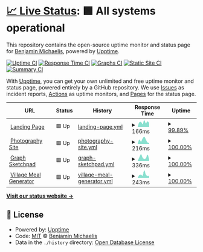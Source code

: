 # [📈 Live Status](https://status.michaelis.net): <!--live status--> **🟩 All systems operational**

This repository contains the open-source uptime monitor and status page for [Benjamin Michaelis](benjamin.michaelis.net), powered by [Upptime](https://github.com/upptime/upptime).

[![Uptime CI](https://github.com/BenjaminMichaelis/SiteMonitor/workflows/Uptime%20CI/badge.svg)](https://github.com/BenjaminMichaelis/SiteMonitor/actions?query=workflow%3A%22Uptime+CI%22)
[![Response Time CI](https://github.com/BenjaminMichaelis/SiteMonitor/workflows/Response%20Time%20CI/badge.svg)](https://github.com/BenjaminMichaelis/SiteMonitor/actions?query=workflow%3A%22Response+Time+CI%22)
[![Graphs CI](https://github.com/BenjaminMichaelis/SiteMonitor/workflows/Graphs%20CI/badge.svg)](https://github.com/BenjaminMichaelis/SiteMonitor/actions?query=workflow%3A%22Graphs+CI%22)
[![Static Site CI](https://github.com/BenjaminMichaelis/SiteMonitor/workflows/Static%20Site%20CI/badge.svg)](https://github.com/BenjaminMichaelis/SiteMonitor/actions?query=workflow%3A%22Static+Site+CI%22)
[![Summary CI](https://github.com/BenjaminMichaelis/SiteMonitor/workflows/Summary%20CI/badge.svg)](https://github.com/BenjaminMichaelis/SiteMonitor/actions?query=workflow%3A%22Summary+CI%22)

With [Upptime](https://upptime.js.org), you can get your own unlimited and free uptime monitor and status page, powered entirely by a GitHub repository. We use [Issues](https://github.com/BenjaminMichaelis/SiteMonitor/issues) as incident reports, [Actions](https://github.com/BenjaminMichaelis/SiteMonitor/actions) as uptime monitors, and [Pages](https://status.michaelis.net) for the status page.

<!--start: status pages-->
<!-- This summary is generated by Upptime (https://github.com/upptime/upptime) -->
<!-- Do not edit this manually, your changes will be overwritten -->
<!-- prettier-ignore -->
| URL | Status | History | Response Time | Uptime |
| --- | ------ | ------- | ------------- | ------ |
| <img alt="" src="https://icons.duckduckgo.com/ip3/benjamin.michaelis.net.ico" height="13"> [Landing Page](https://benjamin.michaelis.net/) | 🟩 Up | [landing-page.yml](https://github.com/BenjaminMichaelis/SiteMonitor/commits/HEAD/history/landing-page.yml) | <details><summary><img alt="Response time graph" src="./graphs/landing-page/response-time-week.png" height="20"> 166ms</summary><br><a href="https://status.michaelis.net/history/landing-page"><img alt="Response time 159" src="https://img.shields.io/endpoint?url=https%3A%2F%2Fraw.githubusercontent.com%2FBenjaminMichaelis%2FSiteMonitor%2FHEAD%2Fapi%2Flanding-page%2Fresponse-time.json"></a><br><a href="https://status.michaelis.net/history/landing-page"><img alt="24-hour response time 133" src="https://img.shields.io/endpoint?url=https%3A%2F%2Fraw.githubusercontent.com%2FBenjaminMichaelis%2FSiteMonitor%2FHEAD%2Fapi%2Flanding-page%2Fresponse-time-day.json"></a><br><a href="https://status.michaelis.net/history/landing-page"><img alt="7-day response time 166" src="https://img.shields.io/endpoint?url=https%3A%2F%2Fraw.githubusercontent.com%2FBenjaminMichaelis%2FSiteMonitor%2FHEAD%2Fapi%2Flanding-page%2Fresponse-time-week.json"></a><br><a href="https://status.michaelis.net/history/landing-page"><img alt="30-day response time 176" src="https://img.shields.io/endpoint?url=https%3A%2F%2Fraw.githubusercontent.com%2FBenjaminMichaelis%2FSiteMonitor%2FHEAD%2Fapi%2Flanding-page%2Fresponse-time-month.json"></a><br><a href="https://status.michaelis.net/history/landing-page"><img alt="1-year response time 160" src="https://img.shields.io/endpoint?url=https%3A%2F%2Fraw.githubusercontent.com%2FBenjaminMichaelis%2FSiteMonitor%2FHEAD%2Fapi%2Flanding-page%2Fresponse-time-year.json"></a></details> | <details><summary><a href="https://status.michaelis.net/history/landing-page">99.89%</a></summary><a href="https://status.michaelis.net/history/landing-page"><img alt="All-time uptime 63.67%" src="https://img.shields.io/endpoint?url=https%3A%2F%2Fraw.githubusercontent.com%2FBenjaminMichaelis%2FSiteMonitor%2FHEAD%2Fapi%2Flanding-page%2Fuptime.json"></a><br><a href="https://status.michaelis.net/history/landing-page"><img alt="24-hour uptime 99.22%" src="https://img.shields.io/endpoint?url=https%3A%2F%2Fraw.githubusercontent.com%2FBenjaminMichaelis%2FSiteMonitor%2FHEAD%2Fapi%2Flanding-page%2Fuptime-day.json"></a><br><a href="https://status.michaelis.net/history/landing-page"><img alt="7-day uptime 99.89%" src="https://img.shields.io/endpoint?url=https%3A%2F%2Fraw.githubusercontent.com%2FBenjaminMichaelis%2FSiteMonitor%2FHEAD%2Fapi%2Flanding-page%2Fuptime-week.json"></a><br><a href="https://status.michaelis.net/history/landing-page"><img alt="30-day uptime 99.92%" src="https://img.shields.io/endpoint?url=https%3A%2F%2Fraw.githubusercontent.com%2FBenjaminMichaelis%2FSiteMonitor%2FHEAD%2Fapi%2Flanding-page%2Fuptime-month.json"></a><br><a href="https://status.michaelis.net/history/landing-page"><img alt="1-year uptime 44.19%" src="https://img.shields.io/endpoint?url=https%3A%2F%2Fraw.githubusercontent.com%2FBenjaminMichaelis%2FSiteMonitor%2FHEAD%2Fapi%2Flanding-page%2Fuptime-year.json"></a></details>
| <img alt="" src="https://icons.duckduckgo.com/ip3/photography.michaelis.net.ico" height="13"> [Photography Site](https://photography.michaelis.net/) | 🟩 Up | [photography-site.yml](https://github.com/BenjaminMichaelis/SiteMonitor/commits/HEAD/history/photography-site.yml) | <details><summary><img alt="Response time graph" src="./graphs/photography-site/response-time-week.png" height="20"> 216ms</summary><br><a href="https://status.michaelis.net/history/photography-site"><img alt="Response time 251" src="https://img.shields.io/endpoint?url=https%3A%2F%2Fraw.githubusercontent.com%2FBenjaminMichaelis%2FSiteMonitor%2FHEAD%2Fapi%2Fphotography-site%2Fresponse-time.json"></a><br><a href="https://status.michaelis.net/history/photography-site"><img alt="24-hour response time 129" src="https://img.shields.io/endpoint?url=https%3A%2F%2Fraw.githubusercontent.com%2FBenjaminMichaelis%2FSiteMonitor%2FHEAD%2Fapi%2Fphotography-site%2Fresponse-time-day.json"></a><br><a href="https://status.michaelis.net/history/photography-site"><img alt="7-day response time 216" src="https://img.shields.io/endpoint?url=https%3A%2F%2Fraw.githubusercontent.com%2FBenjaminMichaelis%2FSiteMonitor%2FHEAD%2Fapi%2Fphotography-site%2Fresponse-time-week.json"></a><br><a href="https://status.michaelis.net/history/photography-site"><img alt="30-day response time 298" src="https://img.shields.io/endpoint?url=https%3A%2F%2Fraw.githubusercontent.com%2FBenjaminMichaelis%2FSiteMonitor%2FHEAD%2Fapi%2Fphotography-site%2Fresponse-time-month.json"></a><br><a href="https://status.michaelis.net/history/photography-site"><img alt="1-year response time 245" src="https://img.shields.io/endpoint?url=https%3A%2F%2Fraw.githubusercontent.com%2FBenjaminMichaelis%2FSiteMonitor%2FHEAD%2Fapi%2Fphotography-site%2Fresponse-time-year.json"></a></details> | <details><summary><a href="https://status.michaelis.net/history/photography-site">100.00%</a></summary><a href="https://status.michaelis.net/history/photography-site"><img alt="All-time uptime 99.99%" src="https://img.shields.io/endpoint?url=https%3A%2F%2Fraw.githubusercontent.com%2FBenjaminMichaelis%2FSiteMonitor%2FHEAD%2Fapi%2Fphotography-site%2Fuptime.json"></a><br><a href="https://status.michaelis.net/history/photography-site"><img alt="24-hour uptime 100.00%" src="https://img.shields.io/endpoint?url=https%3A%2F%2Fraw.githubusercontent.com%2FBenjaminMichaelis%2FSiteMonitor%2FHEAD%2Fapi%2Fphotography-site%2Fuptime-day.json"></a><br><a href="https://status.michaelis.net/history/photography-site"><img alt="7-day uptime 100.00%" src="https://img.shields.io/endpoint?url=https%3A%2F%2Fraw.githubusercontent.com%2FBenjaminMichaelis%2FSiteMonitor%2FHEAD%2Fapi%2Fphotography-site%2Fuptime-week.json"></a><br><a href="https://status.michaelis.net/history/photography-site"><img alt="30-day uptime 99.97%" src="https://img.shields.io/endpoint?url=https%3A%2F%2Fraw.githubusercontent.com%2FBenjaminMichaelis%2FSiteMonitor%2FHEAD%2Fapi%2Fphotography-site%2Fuptime-month.json"></a><br><a href="https://status.michaelis.net/history/photography-site"><img alt="1-year uptime 99.99%" src="https://img.shields.io/endpoint?url=https%3A%2F%2Fraw.githubusercontent.com%2FBenjaminMichaelis%2FSiteMonitor%2FHEAD%2Fapi%2Fphotography-site%2Fuptime-year.json"></a></details>
| <img alt="" src="https://icons.duckduckgo.com/ip3/graphsketchpad.michaelis.net.ico" height="13"> [Graph Sketchpad](https://graphsketchpad.michaelis.net/) | 🟩 Up | [graph-sketchpad.yml](https://github.com/BenjaminMichaelis/SiteMonitor/commits/HEAD/history/graph-sketchpad.yml) | <details><summary><img alt="Response time graph" src="./graphs/graph-sketchpad/response-time-week.png" height="20"> 336ms</summary><br><a href="https://status.michaelis.net/history/graph-sketchpad"><img alt="Response time 226" src="https://img.shields.io/endpoint?url=https%3A%2F%2Fraw.githubusercontent.com%2FBenjaminMichaelis%2FSiteMonitor%2FHEAD%2Fapi%2Fgraph-sketchpad%2Fresponse-time.json"></a><br><a href="https://status.michaelis.net/history/graph-sketchpad"><img alt="24-hour response time 346" src="https://img.shields.io/endpoint?url=https%3A%2F%2Fraw.githubusercontent.com%2FBenjaminMichaelis%2FSiteMonitor%2FHEAD%2Fapi%2Fgraph-sketchpad%2Fresponse-time-day.json"></a><br><a href="https://status.michaelis.net/history/graph-sketchpad"><img alt="7-day response time 336" src="https://img.shields.io/endpoint?url=https%3A%2F%2Fraw.githubusercontent.com%2FBenjaminMichaelis%2FSiteMonitor%2FHEAD%2Fapi%2Fgraph-sketchpad%2Fresponse-time-week.json"></a><br><a href="https://status.michaelis.net/history/graph-sketchpad"><img alt="30-day response time 282" src="https://img.shields.io/endpoint?url=https%3A%2F%2Fraw.githubusercontent.com%2FBenjaminMichaelis%2FSiteMonitor%2FHEAD%2Fapi%2Fgraph-sketchpad%2Fresponse-time-month.json"></a><br><a href="https://status.michaelis.net/history/graph-sketchpad"><img alt="1-year response time 238" src="https://img.shields.io/endpoint?url=https%3A%2F%2Fraw.githubusercontent.com%2FBenjaminMichaelis%2FSiteMonitor%2FHEAD%2Fapi%2Fgraph-sketchpad%2Fresponse-time-year.json"></a></details> | <details><summary><a href="https://status.michaelis.net/history/graph-sketchpad">100.00%</a></summary><a href="https://status.michaelis.net/history/graph-sketchpad"><img alt="All-time uptime 99.99%" src="https://img.shields.io/endpoint?url=https%3A%2F%2Fraw.githubusercontent.com%2FBenjaminMichaelis%2FSiteMonitor%2FHEAD%2Fapi%2Fgraph-sketchpad%2Fuptime.json"></a><br><a href="https://status.michaelis.net/history/graph-sketchpad"><img alt="24-hour uptime 100.00%" src="https://img.shields.io/endpoint?url=https%3A%2F%2Fraw.githubusercontent.com%2FBenjaminMichaelis%2FSiteMonitor%2FHEAD%2Fapi%2Fgraph-sketchpad%2Fuptime-day.json"></a><br><a href="https://status.michaelis.net/history/graph-sketchpad"><img alt="7-day uptime 100.00%" src="https://img.shields.io/endpoint?url=https%3A%2F%2Fraw.githubusercontent.com%2FBenjaminMichaelis%2FSiteMonitor%2FHEAD%2Fapi%2Fgraph-sketchpad%2Fuptime-week.json"></a><br><a href="https://status.michaelis.net/history/graph-sketchpad"><img alt="30-day uptime 100.00%" src="https://img.shields.io/endpoint?url=https%3A%2F%2Fraw.githubusercontent.com%2FBenjaminMichaelis%2FSiteMonitor%2FHEAD%2Fapi%2Fgraph-sketchpad%2Fuptime-month.json"></a><br><a href="https://status.michaelis.net/history/graph-sketchpad"><img alt="1-year uptime 100.00%" src="https://img.shields.io/endpoint?url=https%3A%2F%2Fraw.githubusercontent.com%2FBenjaminMichaelis%2FSiteMonitor%2FHEAD%2Fapi%2Fgraph-sketchpad%2Fuptime-year.json"></a></details>
| <img alt="" src="https://icons.duckduckgo.com/ip3/villagemealgenerator.michaelis.net.ico" height="13"> [Village Meal Generator](https://villagemealgenerator.michaelis.net/) | 🟩 Up | [village-meal-generator.yml](https://github.com/BenjaminMichaelis/SiteMonitor/commits/HEAD/history/village-meal-generator.yml) | <details><summary><img alt="Response time graph" src="./graphs/village-meal-generator/response-time-week.png" height="20"> 243ms</summary><br><a href="https://status.michaelis.net/history/village-meal-generator"><img alt="Response time 209" src="https://img.shields.io/endpoint?url=https%3A%2F%2Fraw.githubusercontent.com%2FBenjaminMichaelis%2FSiteMonitor%2FHEAD%2Fapi%2Fvillage-meal-generator%2Fresponse-time.json"></a><br><a href="https://status.michaelis.net/history/village-meal-generator"><img alt="24-hour response time 144" src="https://img.shields.io/endpoint?url=https%3A%2F%2Fraw.githubusercontent.com%2FBenjaminMichaelis%2FSiteMonitor%2FHEAD%2Fapi%2Fvillage-meal-generator%2Fresponse-time-day.json"></a><br><a href="https://status.michaelis.net/history/village-meal-generator"><img alt="7-day response time 243" src="https://img.shields.io/endpoint?url=https%3A%2F%2Fraw.githubusercontent.com%2FBenjaminMichaelis%2FSiteMonitor%2FHEAD%2Fapi%2Fvillage-meal-generator%2Fresponse-time-week.json"></a><br><a href="https://status.michaelis.net/history/village-meal-generator"><img alt="30-day response time 238" src="https://img.shields.io/endpoint?url=https%3A%2F%2Fraw.githubusercontent.com%2FBenjaminMichaelis%2FSiteMonitor%2FHEAD%2Fapi%2Fvillage-meal-generator%2Fresponse-time-month.json"></a><br><a href="https://status.michaelis.net/history/village-meal-generator"><img alt="1-year response time 215" src="https://img.shields.io/endpoint?url=https%3A%2F%2Fraw.githubusercontent.com%2FBenjaminMichaelis%2FSiteMonitor%2FHEAD%2Fapi%2Fvillage-meal-generator%2Fresponse-time-year.json"></a></details> | <details><summary><a href="https://status.michaelis.net/history/village-meal-generator">100.00%</a></summary><a href="https://status.michaelis.net/history/village-meal-generator"><img alt="All-time uptime 99.99%" src="https://img.shields.io/endpoint?url=https%3A%2F%2Fraw.githubusercontent.com%2FBenjaminMichaelis%2FSiteMonitor%2FHEAD%2Fapi%2Fvillage-meal-generator%2Fuptime.json"></a><br><a href="https://status.michaelis.net/history/village-meal-generator"><img alt="24-hour uptime 100.00%" src="https://img.shields.io/endpoint?url=https%3A%2F%2Fraw.githubusercontent.com%2FBenjaminMichaelis%2FSiteMonitor%2FHEAD%2Fapi%2Fvillage-meal-generator%2Fuptime-day.json"></a><br><a href="https://status.michaelis.net/history/village-meal-generator"><img alt="7-day uptime 100.00%" src="https://img.shields.io/endpoint?url=https%3A%2F%2Fraw.githubusercontent.com%2FBenjaminMichaelis%2FSiteMonitor%2FHEAD%2Fapi%2Fvillage-meal-generator%2Fuptime-week.json"></a><br><a href="https://status.michaelis.net/history/village-meal-generator"><img alt="30-day uptime 100.00%" src="https://img.shields.io/endpoint?url=https%3A%2F%2Fraw.githubusercontent.com%2FBenjaminMichaelis%2FSiteMonitor%2FHEAD%2Fapi%2Fvillage-meal-generator%2Fuptime-month.json"></a><br><a href="https://status.michaelis.net/history/village-meal-generator"><img alt="1-year uptime 99.99%" src="https://img.shields.io/endpoint?url=https%3A%2F%2Fraw.githubusercontent.com%2FBenjaminMichaelis%2FSiteMonitor%2FHEAD%2Fapi%2Fvillage-meal-generator%2Fuptime-year.json"></a></details>

<!--end: status pages-->

[**Visit our status website →**](https://status.michaelis.net)

## 📄 License

- Powered by: [Upptime](https://github.com/upptime/upptime)
- Code: [MIT](./LICENSE) © [Benjamin Michaelis](benjamin.michaelis.net)
- Data in the `./history` directory: [Open Database License](https://opendatacommons.org/licenses/odbl/1-0/)
